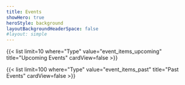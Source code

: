 ```yaml
---
title: Events
showHero: true 
heroStyle: background
layoutBackgroundHeaderSpace: false
#layout: simple
---
```


<!-- Dates in the future can't be used for sorting. This list is sorted using weights. -->
{{< list limit=10 where="Type" value="event_items_upcoming" title="Upcoming Events" cardView=false >}}

<!-- This list is sorted by the date flag (must delete weights to move to here). -->
{{< list limit=100 where="Type" value="event_items_past" title="Past Events" cardView=false >}}